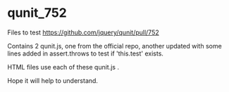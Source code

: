 # qunit_752
Files to test https://github.com/jquery/qunit/pull/752

Contains 2 qunit.js, one from the official repo, another updated with some lines added in assert.throws to test if 'this.test' exists.

HTML files use each of these qunit.js .

Hope it will help to understand.
